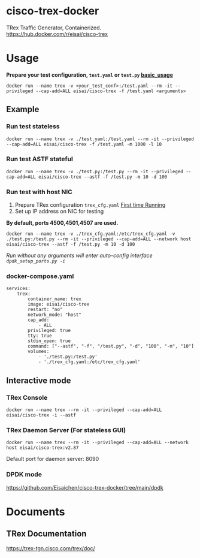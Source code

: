 # cisco-trex-docker
TRex Traffic Generator, Containerized.\
https://hub.docker.com/r/eisai/cisco-trex

# Usage

**Prepare your test configuration, `test.yaml` or `test.py` [basic_usage](https://trex-tgn.cisco.com/trex/doc/trex_manual.html#_basic_usage)**
```
docker run --name trex -v <your_test_conf>:/test.yaml --rm -it --privileged --cap-add=ALL eisai/cisco-trex -f /test.yaml <arguments>
```
## Example
### Run test stateless
```
docker run --name trex -v ./test.yaml:/test.yaml --rm -it --privileged --cap-add=ALL eisai/cisco-trex -f /test.yaml -m 1000 -l 10
```
### Run test ASTF stateful
```
docker run --name trex -v ./test.py:/test.py --rm -it --privileged --cap-add=ALL eisai/cisco-trex --astf -f /test.py -m 10 -d 100
```
### Run test with host NIC
1. Prepare TRex configuration `trex_cfg.yaml` [First time Running](https://trex-tgn.cisco.com/trex/doc/trex_manual.html#_first_time_running)
2. Set up IP address on NIC for testing

**By default, ports 4500,4501,4507 are used.**
```
docker run --name trex -v ./trex_cfg.yaml:/etc/trex_cfg.yaml -v ./test.py:/test.py --rm -it --privileged --cap-add=ALL --network host eisai/cisco-trex --astf -f /test.py -m 10 -d 100
```
*Run without any arguments will enter auto-config interface `dpdk_setup_ports.py -i`*
### docker-compose.yaml
```
services:
    trex:
        container_name: trex
        image: eisai/cisco-trex
        restart: "no"
        network_mode: "host"
        cap_add:
            - ALL
        privileged: true
        tty: true
        stdin_open: true
        command: ["--astf", "-f", "/test.py", "-d", "100", "-m", "10"]
        volumes:
            - './test.py:/test.py'
            - './trex_cfg.yaml:/etc/trex_cfg.yaml'
```
## Interactive mode
### TRex Console
```
docker run --name trex --rm -it --privileged --cap-add=ALL eisai/cisco-trex -i --astf
```
### TRex Daemon Server (For stateless GUI)
```
docker run --name trex --rm -it --privileged --cap-add=ALL --network host eisai/cisco-trex:v2.87
```
Default port for daemon server: 8090
### DPDK mode
https://github.com/Eisaichen/cisco-trex-docker/tree/main/dpdk

# Documents

## TRex Documentation
https://trex-tgn.cisco.com/trex/doc/
